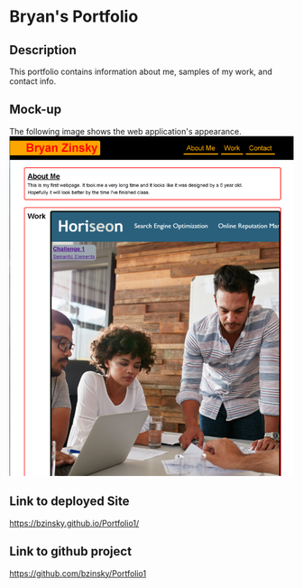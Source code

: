 # Bryan's Portfolio

## Description

This portfolio contains information about me, samples of my work, and contact info.

## Mock-up
The following image shows the web application's appearance.
![mock-up](./Assets/images/Screenshot162513.png)





## Link to deployed Site
https://bzinsky.github.io/Portfolio1/

## Link to github project
https://github.com/bzinsky/Portfolio1